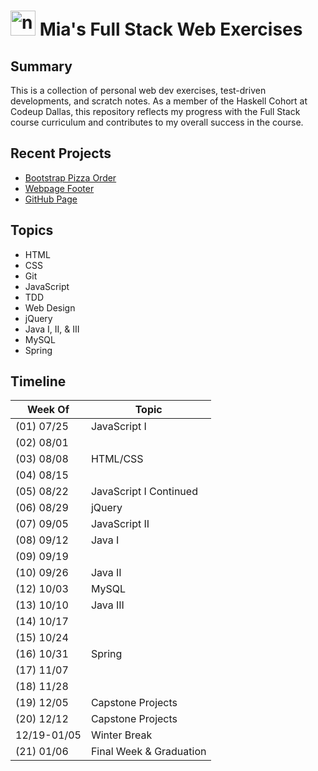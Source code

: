 # <img src="https://199lj33nqk3p88xz03dvn481-wpengine.netdna-ssl.com/wp-content/uploads/2021/06/webdev_icon.png" alt="nodejs" width="40" height="40"/>  Mia's Full Stack Web Exercises

## Summary
This is a collection of personal web dev exercises, test-driven developments, and scratch notes. As a member of the Haskell Cohort at Codeup Dallas, this repository reflects my progress with the Full Stack course curriculum and contributes to my overall success in the course.

## Recent Projects
- [Bootstrap Pizza Order](https://htmlpreview.github.io/?https://github.com/miamija7/codeup-web-exercises/blob/main/html/order-pizza.html)
- [Webpage Footer](https://htmlpreview.github.io/?https://github.com/miamija7/codeup-web-exercises/blob/main/html/flexbox-footer.html)
- [GitHub Page](https://htmlpreview.github.io/?https://github.com/miamija7/codeup-web-exercises/blob/main/html/github.html)

## Topics
- HTML
- CSS
- Git
- JavaScript
- TDD
- Web Design
- jQuery
- Java I, II, & III
- MySQL
- Spring


## Timeline

| Week Of    | Topic                      |
|------------|----------------------------|
| (01) 07/25 | JavaScript I               |
| (02) 08/01 |                            |
| (03) 08/08 | HTML/CSS                   |
| (04) 08/15 |                            |
| (05) 08/22 | JavaScript I Continued     |
| (06) 08/29 | jQuery                     |
| (07) 09/05 | JavaScript II              |
| (08) 09/12 | Java I                     |
| (09) 09/19 |                            |
| (10) 09/26 | Java II                    |
| (12) 10/03 | MySQL                      |
| (13) 10/10 | Java III                   |
| (14) 10/17 |                            |
| (15) 10/24 |                            |
| (16) 10/31 | Spring                     |
| (17) 11/07 |                            |
| (18) 11/28 |                            |
| (19) 12/05 | Capstone Projects          |
| (20) 12/12 | Capstone Projects          |
| 12/19-01/05| Winter Break               |
| (21) 01/06 | Final Week & Graduation    |
